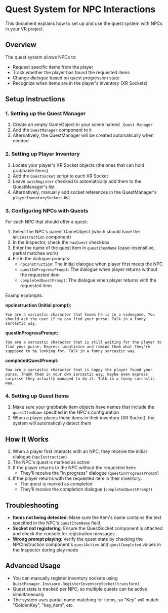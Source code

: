 # Quest System for NPC Interactions

This document explains how to set up and use the quest system with NPCs in your VR project.

## Overview

The quest system allows NPCs to:

- Request specific items from the player
- Track whether the player has found the requested items
- Change dialogue based on quest progression state
- Recognize when items are in the player's inventory (XR Sockets)

## Setup Instructions

### 1. Setting up the Quest Manager

1. Create an empty GameObject in your scene named `_Quest Manager`
2. Add the `QuestManager` component to it
3. Alternatively, the QuestManager will be created automatically when needed

### 2. Setting up Player Inventory

1. Locate your player's XR Socket objects (the ones that can hold grabbable items)
2. Add the `QuestSocket` script to each XR Socket
3. Leave `autoRegister` checked to automatically add them to the QuestManager's list
4. Alternatively, manually add socket references in the QuestManager's `playerInventorySockets` list

### 3. Configuring NPCs with Quests

For each NPC that should offer a quest:

1. Select the NPC's parent GameObject (which should have the `NPCInstruction` component)
2. In the Inspector, check the `hasQuest` checkbox
3. Enter the name of the quest item in `questItemName` (case-insensitive, partial matches work)
4. Fill in the dialogue prompts:
   - `npcInstruction`: The initial dialogue when player first meets the NPC
   - `questInProgressPrompt`: The dialogue when player returns without the requested item
   - `completedQuestPrompt`: The dialogue when player returns with the requested item

Example prompts:

**npcInstruction (Initial prompt):**

```
You are a sarcastic character that knows he is in a videogame. You should ask the user if he can find your purse. Talk in a funny sarcastic way.
```

**questInProgressPrompt:**

```
You are a sarcastic character that is still waiting for the player to find your purse. Express impatience and remind them what they're supposed to be looking for. Talk in a funny sarcastic way.
```

**completedQuestPrompt:**

```
You are a sarcastic character that is happy the player found your purse. Thank them in your own sarcastic way, maybe even express surprise they actually managed to do it. Talk in a funny sarcastic way.
```

### 4. Setting up Quest Items

1. Make sure your grabbable item objects have names that include the `questItemName` specified in the NPC's configuration
2. When a player places these items in their inventory (XR Socket), the system will automatically detect them

## How It Works

1. When a player first interacts with an NPC, they receive the initial dialogue (`npcInstruction`)
2. The NPC's quest is marked as active
3. If the player returns to the NPC without the requested item:
   - They'll receive the "in progress" dialogue (`questInProgressPrompt`)
4. If the player returns with the requested item in their inventory:
   - The quest is marked as completed
   - They'll receive the completion dialogue (`completedQuestPrompt`)

## Troubleshooting

- **Items not being detected**: Make sure the item's name contains the text specified in the NPC's `questItemName` field
- **Socket not registering**: Ensure the QuestSocket component is attached and check the console for registration messages
- **Wrong prompt playing**: Verify the quest state by checking the NPCInstruction component's `questActive` and `questCompleted` values in the Inspector during play mode

## Advanced Usage

- You can manually register inventory sockets using `QuestManager.Instance.RegisterInventorySocket(transform)`
- Quest state is tracked per NPC, so multiple quests can be active simultaneously
- The system uses partial name matching for items, so "Key" will match "GoldenKey", "key_item", etc.
